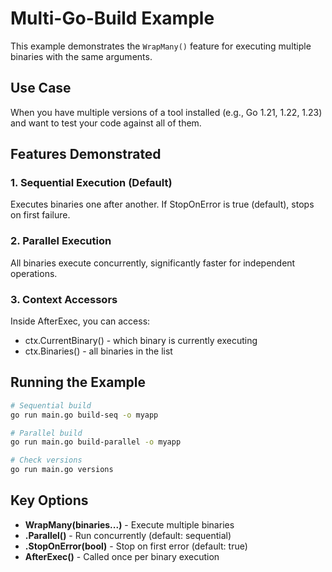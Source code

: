 # Multi-Go-Build Example

This example demonstrates the `WrapMany()` feature for executing multiple binaries with the same arguments.

## Use Case

When you have multiple versions of a tool installed (e.g., Go 1.21, 1.22, 1.23) and want to test your code against all of them.

## Features Demonstrated

### 1. Sequential Execution (Default)

Executes binaries one after another. If StopOnError is true (default), stops on first failure.

### 2. Parallel Execution

All binaries execute concurrently, significantly faster for independent operations.

### 3. Context Accessors

Inside AfterExec, you can access:
- ctx.CurrentBinary() - which binary is currently executing
- ctx.Binaries() - all binaries in the list

## Running the Example

```bash
# Sequential build
go run main.go build-seq -o myapp

# Parallel build  
go run main.go build-parallel -o myapp

# Check versions
go run main.go versions
```

## Key Options

- **WrapMany(binaries...)** - Execute multiple binaries
- **.Parallel()** - Run concurrently (default: sequential)
- **.StopOnError(bool)** - Stop on first error (default: true)
- **AfterExec()** - Called once per binary execution
